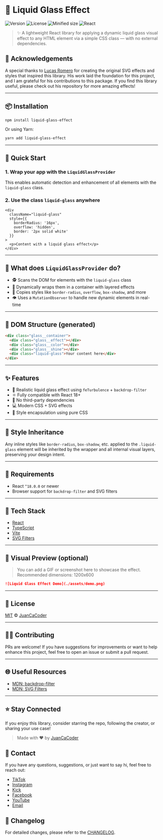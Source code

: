 
# 🧊 Liquid Glass Effect

![Version](https://img.shields.io/npm/v/liquid-glass-effect.svg)
![License](https://img.shields.io/npm/l/liquid-glass-effect)
![Minified size](https://img.shields.io/bundlephobia/min/liquid-glass-effect)
![React](https://img.shields.io/badge/React-%5E18.0.0-blue?logo=react)

> ✨ A lightweight React library for applying a dynamic liquid glass visual effect to any HTML element via a simple CSS class — with no external dependencies.


<!-- Agregar agradecimiento a lucasromerodb por crear los efectos de svg y los estilos necsarios este es el enlace del repo:-->

## 🙏 Acknowledgements
A special thanks to [Lucas Romero](https://github.com/lucasromerodb/liquid-glass-effect-macos) for creating the original SVG effects and styles that inspired this library. His work laid the foundation for this project, and I am grateful for his contributions to this package. If you find this library useful, please check out his repository for more amazing effects!



---

## 📦 Installation

```bash
npm install liquid-glass-effect
```

Or using Yarn:

```bash
yarn add liquid-glass-effect
```

---

## 🚀 Quick Start

### 1. Wrap your app with the `LiquidGlassProvider`

This enables automatic detection and enhancement of all elements with the `liquid-glass` class.


### 2. Use the class `liquid-glass` anywhere

```tsx
<div
  className="liquid-glass"
  style={{
    borderRadius: '16px',
    overflow: 'hidden',
    border: '2px solid white'
  }}
>
  <p>Content with a liquid glass effect</p>
</div>
```

---

## 🧠 What does `LiquidGlassProvider` do?

- 🕵️ Scans the DOM for elements with the `liquid-glass` class
- 🔄 Dynamically wraps them in a container with layered effects
- 🎨 Copies styles like `border-radius`, `overflow`, `box-shadow`, and more
- 👁️ Uses a `MutationObserver` to handle new dynamic elements in real-time

---

## 🧱 DOM Structure (generated)

```html
<div class="glass__container">
  <div class="glass__effect"></div>
  <div class="glass__color"></div>
  <div class="glass__shine"></div>
  <div class="liquid-glass">Your content here</div>
</div>
```

---

## ✨ Features

- 🌈 Realistic liquid glass effect using `feTurbulence` + `backdrop-filter`
- ⚛️ Fully compatible with React 18+
- 🧩 No third-party dependencies
- 💻 Modern CSS + SVG effects
- 💅 Style encapsulation using pure CSS

---

## 🎨 Style Inheritance

Any inline styles like `border-radius`, `box-shadow`, etc. applied to the `.liquid-glass` element will be inherited by the wrapper and all internal visual layers, preserving your design intent.

---

## 🧪 Requirements

- React `^18.0.0` or newer
- Browser support for `backdrop-filter` and SVG filters

---

## 📁 Tech Stack

- [React](https://reactjs.org/)
- [TypeScript](https://www.typescriptlang.org/)
- [Vite](https://vitejs.dev/)
- [SVG Filters](https://developer.mozilla.org/en-US/docs/Web/SVG/Element/filter)

---

## 📸 Visual Preview (optional)

> You can add a GIF or screenshot here to showcase the effect. Recommended dimensions: 1200x600

```md
![Liquid Glass Effect Demo](./assets/demo.png)
```

---

## 📃 License

[MIT](./LICENSE) © [JuanCaCoder](https://github.com/juancacoder)

---

## 🧑‍💻 Contributing

PRs are welcome! If you have suggestions for improvements or want to help enhance this project, feel free to open an issue or submit a pull request.

---

## 🌐 Useful Resources

- [MDN: backdrop-filter](https://developer.mozilla.org/en-US/docs/Web/CSS/backdrop-filter)
- [MDN: SVG Filters](https://developer.mozilla.org/en-US/docs/Web/SVG/Element/filter)

---

## ⭐ Stay Connected

If you enjoy this library, consider starring the repo, following the creator, or sharing your use case!

> Made with ❤️ by [JuanCaCoder](https://github.com/juancacoder)

<!-- Agregar enlaces a redes sociales de tiktok, instagram, kick, facebook y youtube -->
## 📧 Contact
If you have any questions, suggestions, or just want to say hi, feel free to reach out:
- [TikTok](https://www.tiktok.com/@juancacoder)
- [Instagram](https://www.instagram.com/juancacoder)
- [Kick](https://kick.com/juancacoder)
- [Facebook](https://www.facebook.com/juancacoder)
- [YouTube](https://www.youtube.com/@juancacoder)
- [Email](mailto:juanccampo95@gmail.com)

## 📝 Changelog
For detailed changes, please refer to the [CHANGELOG](./CHANGELOG.md).
